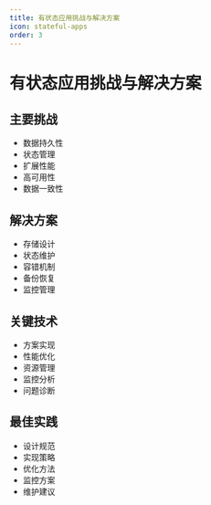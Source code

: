 ```yaml
---
title: 有状态应用挑战与解决方案
icon: stateful-apps
order: 3
---
```


# 有状态应用挑战与解决方案

## 主要挑战
- 数据持久性
- 状态管理
- 扩展性能
- 高可用性
- 数据一致性

## 解决方案
- 存储设计
- 状态维护
- 容错机制
- 备份恢复
- 监控管理

## 关键技术
- 方案实现
- 性能优化
- 资源管理
- 监控分析
- 问题诊断

## 最佳实践
- 设计规范
- 实现策略
- 优化方法
- 监控方案
- 维护建议

